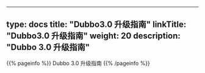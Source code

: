 
---
type: docs
title: "Dubbo3.0 升级指南"
linkTitle: "Dubbo3.0 升级指南"
weight: 20
description: "Dubbo 3.0 升级指南"
---

{{% pageinfo %}}
Dubbo 3.0 升级指南
{{% /pageinfo %}}

